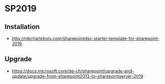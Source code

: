 # SP2019

## Installation

- <http://nikcharlebois.com/sharepointdsc-starter-template-for-sharepoint-2019>

## Upgrade

- https://docs.microsoft.com/de-ch/sharepoint/upgrade-and-update/upgrade-from-sharepoint2013-to-sharepointserver-2019